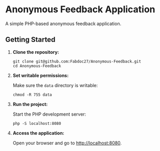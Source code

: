 # Anonymous Feedback Application

A simple PHP-based anonymous feedback application.

## Getting Started

1. **Clone the repository:**

    ```shell
    git clone git@github.com:Fabdoc27/Anonymous-Feedback.git
    cd Anonymous-Feedback
    ```

2. **Set writable permissions:**

    Make sure the `data` directory is writable:

    ```shell
    chmod -R 755 data
    ```

3. **Run the project:**

    Start the PHP development server:

    ```shell
    php -S localhost:8080
    ```

4. **Access the application:**

    Open your browser and go to [http://localhost:8080](http://localhost:8080).
